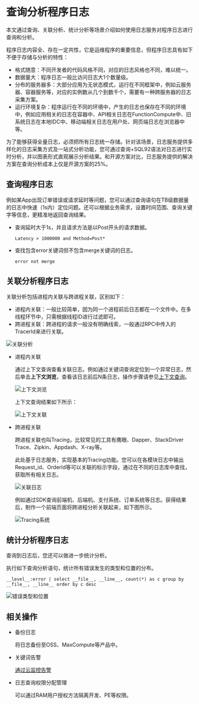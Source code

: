 # 查询分析程序日志

本文通过查询、关联分析、统计分析等场景介绍如何使用日志服务对程序日志进行查询和分析。

程序日志内容全、存在一定共性，它是运维程序的重要信息，但程序日志具有如下不便于存储与分析的特性：

-   格式随意：不同开发者的代码风格不同，对应的日志风格也不同，难以统一。
-   数据量大：程序日志一般比访问日志大1个数量级。
-   分布的服务器多：大部分应用为无状态模式，运行在不同框架中，例如云服务器、容器服务等，对应的实例数从几个到数千个，需要有一种跨服务器的日志采集方案。
-   运行环境复杂：程序运行在不同的环境中，产生的日志也保存在不同的环境中，例如应用相关的日志在容器中、API相关日志在FunctionCompute中、旧系统日志在本地IDC中、移动端相关日志在用户处、网页端日志在浏览器中等。

为了能够获得全量日志，必须把所有日志统一存储。针对该场景，日志服务提供多样化的日志采集方式及一站式分析功能，您可通过查询+SQL92语法对日志进行实时分析，并以图表形式直观展示分析结果。和开源方案对比，日志服务提供的解决方案在查询分析成本上仅是开源方案的25%。

## 查询程序日志

例如某App出现订单错误或请求延时等问题，您可以通过查询语句在TB级数据量的日志中快速（1s内）定位问题。还可以根据业务需求，设置时间范围、查询关键字等信息，更精准地返回查询结果。

-   查询延时大于1s，并且请求方法是以Post开头的请求数据。

    ```
    Latency > 1000000 and Method=Post*
    ```

-   查找包含error关键词但不包含merge关键词的日志。

    ```
    error not merge
    ```


## 关联分析程序日志

关联分析包括进程内关联与跨进程关联，区别如下：

-   进程内关联：一般比较简单，因为同一个进程前后日志都在一个文件中。在多线程环节中，只需根据线程ID进行过滤即可。
-   跨进程关联：跨进程的请求一般没有明确线索，一般通过RPC中传入的TracerId来进行关联。

![关联分析](https://static-aliyun-doc.oss-accelerate.aliyuncs.com/assets/img/zh-CN/3180860061/p32440.png)

-   进程内关联

    通过上下文查询查看关联日志。例如通过关键词查询定位到一个异常日志，然后单击**上下文浏览**，查看该日志前后N条日志，操作步骤请参见[上下文查询](/intl.zh-CN/查询与分析/查询语法与功能/上下文查询.md)。

    ![上下文浏览](https://static-aliyun-doc.oss-accelerate.aliyuncs.com/assets/img/zh-CN/1666443061/p32441.png)

    上下文查询结果如下所示：

    ![上下文关联](https://static-aliyun-doc.oss-accelerate.aliyuncs.com/assets/img/zh-CN/1666443061/p32442.png)

-   跨进程关联

    跨进程关联也叫Tracing，比较常见的工具有鹰眼、Dapper、StackDriver Trace、Zipkin、Appdash、X-ray等。

    此处基于日志服务，实现基本的Tracing功能。您可以在各模块日志中输出Request\_id、OrderId等可以关联的标示字段，通过在不同的日志库中查找，获取所有相关日志。

    ![关联日志](https://static-aliyun-doc.oss-accelerate.aliyuncs.com/assets/img/zh-CN/1666443061/p32443.png)

    例如通过SDK查询前端机、后端机、支付系统、订单系统等日志。获得结果后，制作一个前端页面将跨进程分析关联起来，如下图所示。

    ![Tracing系统](https://static-aliyun-doc.oss-accelerate.aliyuncs.com/assets/img/zh-CN/7269660061/p32444.png)


## 统计分析程序日志

查询到日志后，您还可以做进一步统计分析。

执行如下查询分析语句，统计所有错误发生的类型和位置的分布。

```
__level__:error | select __file__, __line__, count(*) as c group by __file__, __line__ order by c desc
```

![错误类型和位置](https://static-aliyun-doc.oss-accelerate.aliyuncs.com/assets/img/zh-CN/3180860061/p32446.png)

## 相关操作

-   备份日志

    将日志备份至OSS、MaxCompute等产品中。

-   关键词告警

    [通过云监控告警](/intl.zh-CN/开发指南/服务监控/云监控.md)

-   日志查询权限分配管理

    可以通过RAM用户授权方法隔离开发、PE等权限。


